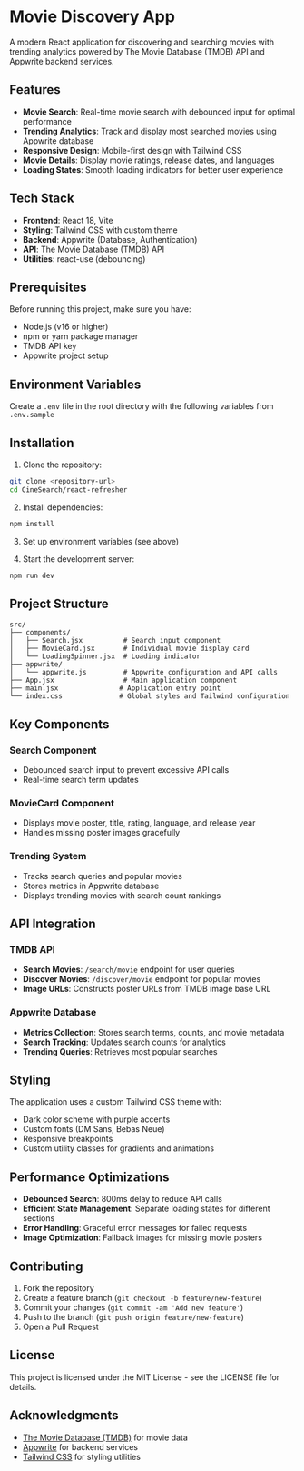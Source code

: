 # Movie Discovery App

A modern React application for discovering and searching movies with trending analytics powered by The Movie Database (TMDB) API and Appwrite backend services.

## Features

- **Movie Search**: Real-time movie search with debounced input for optimal performance
- **Trending Analytics**: Track and display most searched movies using Appwrite database
- **Responsive Design**: Mobile-first design with Tailwind CSS
- **Movie Details**: Display movie ratings, release dates, and languages
- **Loading States**: Smooth loading indicators for better user experience

## Tech Stack

- **Frontend**: React 18, Vite
- **Styling**: Tailwind CSS with custom theme
- **Backend**: Appwrite (Database, Authentication)
- **API**: The Movie Database (TMDB) API
- **Utilities**: react-use (debouncing)

## Prerequisites

Before running this project, make sure you have:

- Node.js (v16 or higher)
- npm or yarn package manager
- TMDB API key
- Appwrite project setup

## Environment Variables

Create a `.env` file in the root directory with the following variables from `.env.sample`

## Installation

1. Clone the repository:
```bash
git clone <repository-url>
cd CineSearch/react-refresher
```

2. Install dependencies:
```bash
npm install
```

3. Set up environment variables (see above)

4. Start the development server:
```bash
npm run dev
```

## Project Structure

```
src/
├── components/
│   ├── Search.jsx          # Search input component
│   ├── MovieCard.jsx       # Individual movie display card
│   └── LoadingSpinner.jsx  # Loading indicator
├── appwrite/
│   └── appwrite.js         # Appwrite configuration and API calls
├── App.jsx                 # Main application component
├── main.jsx               # Application entry point
└── index.css              # Global styles and Tailwind configuration
```

## Key Components

### Search Component
- Debounced search input to prevent excessive API calls
- Real-time search term updates

### MovieCard Component
- Displays movie poster, title, rating, language, and release year
- Handles missing poster images gracefully

### Trending System
- Tracks search queries and popular movies
- Stores metrics in Appwrite database
- Displays trending movies with search count rankings

## API Integration

### TMDB API
- **Search Movies**: `/search/movie` endpoint for user queries
- **Discover Movies**: `/discover/movie` endpoint for popular movies
- **Image URLs**: Constructs poster URLs from TMDB image base URL

### Appwrite Database
- **Metrics Collection**: Stores search terms, counts, and movie metadata
- **Search Tracking**: Updates search counts for analytics
- **Trending Queries**: Retrieves most popular searches

## Styling

The application uses a custom Tailwind CSS theme with:
- Dark color scheme with purple accents
- Custom fonts (DM Sans, Bebas Neue)
- Responsive breakpoints
- Custom utility classes for gradients and animations

## Performance Optimizations

- **Debounced Search**: 800ms delay to reduce API calls
- **Efficient State Management**: Separate loading states for different sections
- **Error Handling**: Graceful error messages for failed requests
- **Image Optimization**: Fallback images for missing movie posters

## Contributing

1. Fork the repository
2. Create a feature branch (`git checkout -b feature/new-feature`)
3. Commit your changes (`git commit -am 'Add new feature'`)
4. Push to the branch (`git push origin feature/new-feature`)
5. Open a Pull Request

## License

This project is licensed under the MIT License - see the LICENSE file for details.

## Acknowledgments

- [The Movie Database (TMDB)](https://www.themoviedb.org/) for movie data
- [Appwrite](https://appwrite.io/) for backend services
- [Tailwind CSS](https://tailwindcss.com/) for styling utilities